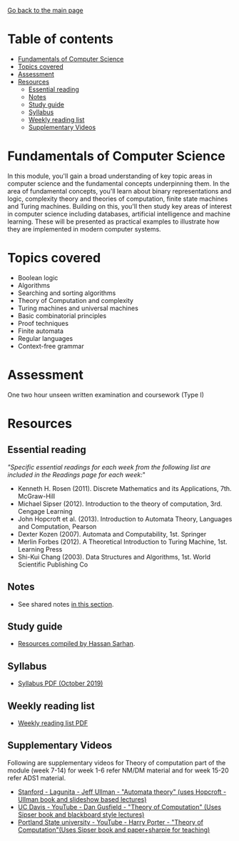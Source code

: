 [Go back to the main page](https://github.com/world-class/REPL)

# Table of contents
<!-- vim-markdown-toc GFM -->

* [Fundamentals of Computer Science](#fundamentals-of-computer-science)
* [Topics covered](#topics-covered)
* [Assessment](#assessment)
* [Resources](#resources)
    * [Essential reading](#essential-reading)
    * [Notes](#notes)
    * [Study guide](#study-guide)
    * [Syllabus](#syllabus)
    * [Weekly reading list](#weekly-reading-list)
    * [Supplementary Videos](#supplementary-videos)

<!-- vim-markdown-toc -->

# Fundamentals of Computer Science

In this module, you'll gain a broad understanding of key topic areas in
computer science and the fundamental concepts underpinning them. In the
area of fundamental concepts, you'll learn about binary representations
and logic, complexity theory and theories of computation, finite state
machines and Turing machines. Building on this, you'll then study key
areas of interest in computer science including databases, artificial
intelligence and machine learning. These will be presented as practical
examples to illustrate how they are implemented in modern computer
systems.

# Topics covered

- Boolean logic
- Algorithms
- Searching and sorting algorithms
- Theory of Computation and complexity
- Turing machines and universal machines
- Basic combinatorial principles
- Proof techniques
- Finite automata
- Regular languages
- Context-free grammar

# Assessment

One two hour unseen written examination and coursework (Type I)

# Resources
## Essential reading
_"Specific essential readings for each week from the following list are included in the Readings page for each week:_"

- Kenneth H. Rosen (2011). Discrete Mathematics and its Applications, 7th. McGraw-Hill
- Michael Sipser (2012). Introduction to the theory of computation, 3rd. Cengage Learning
- John Hopcroft et al. (2013). Introduction to Automata Theory, Languages and Computation, Pearson
- Dexter Kozen (2007). Automata and Computability, 1st. Springer
- Merlin Forbes (2012). A Theoretical Introduction to Turing Machine, 1st. Learning Press
- Shi-Kui Chang (2003). Data Structures and Algorithms, 1st. World Scientific Publishing Co

## Notes
- See shared notes [in this section](../../../notes/fundamentals_of_computer_science).

## Study guide
- [Resources compiled by Hassan Sarhan](https://github.com/h-sarhan/FCS-study-guide).

## Syllabus
- [Syllabus PDF (October 2019)](./resources/Syllabus_Fundamentals_of_Computer_Science_CM1025.pdf)

## Weekly reading list
- [Weekly reading list PDF](./resources/FCS_reading_list.pdf)

## Supplementary Videos

Following are supplementary videos for Theory of computation part of the module (week 7-14) for week 1-6 refer NM/DM material and for week 15-20 refer ADS1 material.

- [Stanford - Lagunita - Jeff Ullman - "Automata theory" (uses Hopcroft - Ullman book and slideshow based lectures)](https://lagunita.stanford.edu/courses/course-v1:ComputerScience+Automata+Fall2016/about)
- [UC Davis - YouTube - Dan Gusfield - "Theory of Computation" (Uses Sipser book and blackboard style lectures)](https://www.youtube.com/watch?v=GP21wU6R0-o&list=PLslgisHe5tBM8UTCt1f66oMkpmjCblzkt)
- [Portland State university - YouTube - Harry Porter - "Theory of Computation"(Uses Sipser book and paper+sharpie for teaching) ](https://www.youtube.com/playlist?list=PLbtzT1TYeoMjNOGEiaRmm_vMIwUAidnQz)
